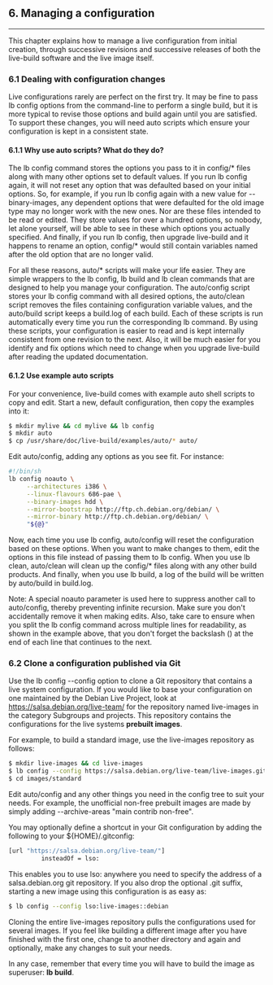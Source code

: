 
## 6. Managing a configuration
--------

This chapter explains how to manage a live configuration from initial creation, through successive revisions and successive releases of both the live-build software and the live image itself.

### 6.1 Dealing with configuration changes

Live configurations rarely are perfect on the first try. It may be fine to pass lb config options from the command-line to perform a single build, but it is more typical to revise those options and build again until you are satisfied. To support these changes, you will need auto scripts which ensure your configuration is kept in a consistent state.

#### 6.1.1 Why use auto scripts? What do they do?

The lb config command stores the options you pass to it in config/* files along with many other options set to default values. If you run lb config again, it will not reset any option that was defaulted based on your initial options. So, for example, if you run lb config again with a new value for --binary-images, any dependent options that were defaulted for the old image type may no longer work with the new ones. Nor are these files intended to be read or edited. They store values for over a hundred options, so nobody, let alone yourself, will be able to see in these which options you actually specified. And finally, if you run lb config, then upgrade live-build and it happens to rename an option, config/* would still contain variables named after the old option that are no longer valid.

For all these reasons, auto/* scripts will make your life easier. They are simple wrappers to the lb config, lb build and lb clean commands that are designed to help you manage your configuration. The auto/config script stores your lb config command with all desired options, the auto/clean script removes the files containing configuration variable values, and the auto/build script keeps a build.log of each build. Each of these scripts is run automatically every time you run the corresponding lb command. By using these scripts, your configuration is easier to read and is kept internally consistent from one revision to the next. Also, it will be much easier for you identify and fix options which need to change when you upgrade live-build after reading the updated documentation.

#### 6.1.2 Use example auto scripts

For your convenience, live-build comes with example auto shell scripts to copy and edit. Start a new, default configuration, then copy the examples into it:

```bash
$ mkdir mylive && cd mylive && lb config
$ mkdir auto
$ cp /usr/share/doc/live-build/examples/auto/* auto/
```

Edit auto/config, adding any options as you see fit. For instance:

```bash
#!/bin/sh
lb config noauto \
     --architectures i386 \
     --linux-flavours 686-pae \
     --binary-images hdd \
     --mirror-bootstrap http://ftp.ch.debian.org/debian/ \
     --mirror-binary http://ftp.ch.debian.org/debian/ \
     "${@}"
```

Now, each time you use lb config, auto/config will reset the configuration based on these options. When you want to make changes to them, edit the options in this file instead of passing them to lb config. When you use lb clean, auto/clean will clean up the config/* files along with any other build products. And finally, when you use lb build, a log of the build will be written by auto/build in build.log.

Note: A special noauto parameter is used here to suppress another call to auto/config, thereby preventing infinite recursion. Make sure you don't accidentally remove it when making edits. Also, take care to ensure when you split the lb config command across multiple lines for readability, as shown in the example above, that you don't forget the backslash (\) at the end of each line that continues to the next.

### 6.2 Clone a configuration published via Git

Use the lb config --config option to clone a Git repository that contains a live system configuration. If you would like to base your configuration on one maintained by the Debian Live Project, look at <https://salsa.debian.org/live-team/> for the repository named live-images in the category Subgroups and projects. This repository contains the configurations for the live systems **prebuilt images**.

For example, to build a standard image, use the live-images repository as follows:

```bash
$ mkdir live-images && cd live-images
$ lb config --config https://salsa.debian.org/live-team/live-images.git::debian
$ cd images/standard
```

Edit auto/config and any other things you need in the config tree to suit your needs. For example, the unofficial non-free prebuilt images are made by simply adding --archive-areas "main contrib non-free".

You may optionally define a shortcut in your Git configuration by adding the following to your ${HOME}/.gitconfig:

```bash
[url "https://salsa.debian.org/live-team/"]
         insteadOf = lso:
```

This enables you to use lso: anywhere you need to specify the address of a salsa.debian.org git repository. If you also drop the optional .git suffix, starting a new image using this configuration is as easy as:

```bash
$ lb config --config lso:live-images::debian
```

Cloning the entire live-images repository pulls the configurations used for several images. If you feel like building a different image after you have finished with the first one, change to another directory and again and optionally, make any changes to suit your needs.

In any case, remember that every time you will have to build the image as superuser: **lb build**.
